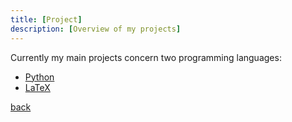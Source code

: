 ```yaml
---
title: [Project]
description: [Overview of my projects]
---
```



Currently my main projects concern two programming languages:
- [Python](./projects/python)
- [LaTeX](./projects/latex)




[back](./)
